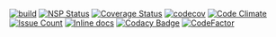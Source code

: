[![build](https://travis-ci.org/Eeems/fork.js.svg?branch=master)](https://travis-ci.org/Eeems/fork.js)
[![NSP Status](https://nodesecurity.io/orgs/omnimaga/projects/f02db251-f767-4b62-95a2-ed9981e881a1/badge)](https://nodesecurity.io/orgs/omnimaga/projects/f02db251-f767-4b62-95a2-ed9981e881a1)
[![Coverage Status](https://coveralls.io/repos/github/Eeems/fork.js/badge.svg?branch=master)](https://coveralls.io/github/Eeems/fork.js?branch=master)
[![codecov](https://codecov.io/gh/Eeems/fork.js/branch/master/graph/badge.svg)](https://codecov.io/gh/Eeems/fork.js)
[![Code Climate](https://codeclimate.com/github/Eeems/fork.js/badges/gpa.svg)](https://codeclimate.com/github/Eeems/fork.js)
[![Issue Count](https://codeclimate.com/github/Eeems/fork.js/badges/issue_count.svg)](https://codeclimate.com/github/Eeems/fork.js)
[![Inline docs](http://inch-ci.org/github/Eeems/fork.js.svg?branch=master)](http://inch-ci.org/github/Eeems/fork.js)
[![Codacy Badge](https://api.codacy.com/project/badge/Grade/19b1870cc3dd486eaac6fd508e321b39)](https://www.codacy.com/app/Eeems/fork-js?utm_source=github.com&amp;utm_medium=referral&amp;utm_content=Eeems/fork.js&amp;utm_campaign=Badge_Grade)
[![CodeFactor](https://www.codefactor.io/repository/github/eeems/fork.js/badge)](https://www.codefactor.io/repository/github/eeems/fork.js)

